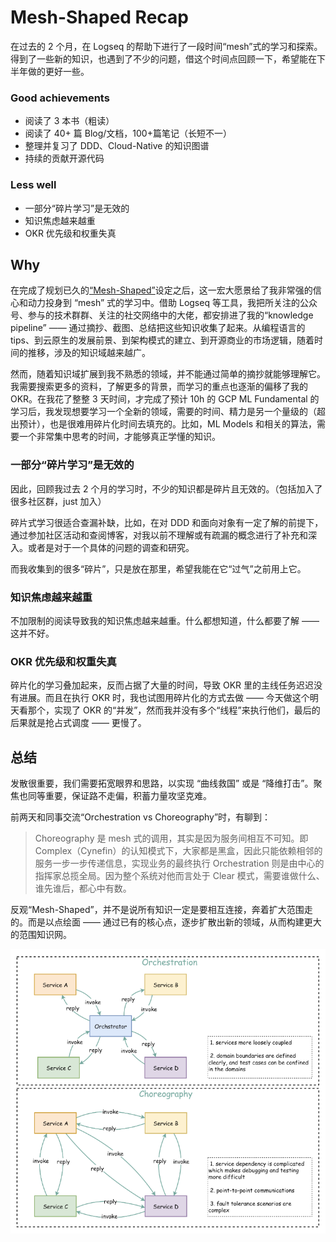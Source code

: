 # Mesh-Shaped Recap

在过去的 2 个月，在 Logseq 的帮助下进行了一段时间“mesh”式的学习和探索。得到了一些新的知识，也遇到了不少的问题，借这个时间点回顾一下，希望能在下半年做的更好一些。

### Good achievements

- 阅读了 3 本书（粗读）
- 阅读了 40+ 篇 Blog/文档，100+篇笔记（长短不一）
- 整理并复习了 DDD、Cloud-Native 的知识图谱
- 持续的贡献开源代码

### Less well

- 一部分“碎片学习”是无效的
- 知识焦虑越来越重
- OKR 优先级和权重失真

## Why

在完成了规划已久的[“Mesh-Shaped”](/2022/03/29/Mesh-Shaped-Cloud-Native-Developer/)设定之后，这一宏大愿景给了我非常强的信心和动力投身到 “mesh” 式的学习中。借助 Logseq 等工具，我把所关注的公众号、参与的技术群群、关注的社交网络中的大佬，都安排进了我的“knowledge pipeline” —— 通过摘抄、截图、总结把这些知识收集了起来。从编程语言的 tips、到云原生的发展前景、到架构模式的建立、到开源商业的市场逻辑，随着时间的推移，涉及的知识域越来越广。

然而，随着知识域扩展到我不熟悉的领域，并不能通过简单的摘抄就能够理解它。我需要搜索更多的资料，了解更多的背景，而学习的重点也逐渐的偏移了我的 OKR。在我花了整整 3 天时间，才完成了预计 10h 的 GCP ML Fundamental 的学习后，我发现想要学习一个全新的领域，需要的时间、精力是另一个量级的（超出预计），也是很难用碎片化时间去填充的。比如，ML Models 和相关的算法，需要一个非常集中思考的时间，才能够真正学懂的知识。

### 一部分“碎片学习”是无效的

因此，回顾我过去 2 个月的学习时，不少的知识都是碎片且无效的。（包括加入了很多社区群，just 加入）

碎片式学习很适合查漏补缺，比如，在对 DDD 和面向对象有一定了解的前提下，通过参加社区活动和查阅博客，对我以前不理解或有疏漏的概念进行了补充和深入。或者是对于一个具体的问题的调查和研究。

而我收集到的很多“碎片”，只是放在那里，希望我能在它“过气”之前用上它。

### 知识焦虑越来越重

不加限制的阅读导致我的知识焦虑越来越重。什么都想知道，什么都要了解 —— 这并不好。

### OKR 优先级和权重失真

碎片化的学习叠加起来，反而占据了大量的时间，导致 OKR 里的主线任务迟迟没有进展。而且在执行 OKR 时，我也试图用碎片化的方式去做 —— 今天做这个明天看那个，实现了 OKR 的“并发”，然而我并没有多个“线程”来执行他们，最后的后果就是抢占式调度 —— 更慢了。

## 总结

发散很重要，我们需要拓宽眼界和思路，以实现 “曲线救国” 或是 “降维打击”。聚焦也同等重要，保证路不走偏，积蓄力量攻坚克难。

前两天和同事交流“Orchestration vs Choreography”时，有聊到：
> Choreography 是 mesh 式的调用，其实是因为服务间相互不可知。即 Complex（Cynefin）的认知模式下，大家都是黑盒，因此只能依赖相邻的服务一步一步传递信息，实现业务的最终执行
> Orchestration 则是由中心的指挥家总揽全局。因为整个系统对他而言处于 Clear 模式，需要谁做什么、谁先谁后，都心中有数。

反观“Mesh-Shaped”，并不是说所有知识一定是要相互连接，奔着扩大范围走的。而是以点绘面 —— 通过已有的核心点，逐步扩散出新的领域，从而构建更大的范围知识网。

<p align="center">
  <img src="/assets/mesh-shaped-recap/image_1653875255217_0.png" alt="Orchestration vs Choreography" />
</p>
